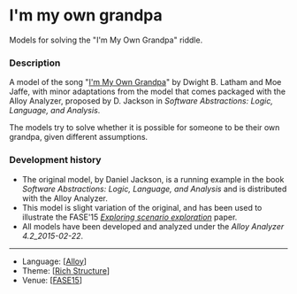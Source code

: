 # I'm my own grandpa

Models for solving the "I'm My Own Grandpa" riddle.

### Description

A model of the song "[I'm My Own Grandpa](https://en.wikipedia.org/wiki/I%27m_My_Own_Grandpa)" by Dwight B. Latham and Moe Jaffe, with minor adaptations from the model that comes packaged with the Alloy Analyzer, proposed by D. Jackson in _Software Abstractions: Logic, Language, and Analysis_.

The models try to solve whether it is possible for someone to be their own grandpa, given different assumptions.

### Development history
* The original model, by Daniel Jackson, is a running example in the book *Software Abstractions: Logic, Language, and Analysis* and is distributed with the Alloy Analyzer.
* This model is slight variation of the original, and has been used to illustrate the FASE'15 *[Exploring scenario exploration](http://nmacedo.github.io/pubs.html#fase15)* paper.
* All models have been developed and analyzed under the *Alloy Analyzer 4.2_2015-02-22*.

---

* Language: [[Alloy](https://github.com/nmacedo/MSV/wiki/By-Language#alloy)] 
* Theme: [[Rich Structure](https://github.com/nmacedo/MSV/wiki/By-Theme#rich-structure)]
* Venue: [[FASE15](https://github.com/nmacedo/MSV/wiki/By-Venue#FASE15)]
